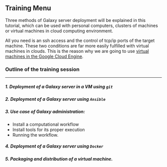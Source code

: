 ## Training Menu

Three methods of Galaxy server deployment will be explained in this tutorial, which can be
used with personal computers, clusters of machines or virtual machines in cloud computing
environment.

All you need is an ssh access and the control of tcp/ip ports of the target machine.
These two conditions are far more easily fulfilled with virtual machines in clouds. This is
the reason why we are going to use
[virtual machines in the Google Cloud Engine](spin_off_VM.md). 

### Outline of the training session
-----

##### 1. Deployment of a Galaxy server in a VM using `git`
##### 2. Deployment of a Galaxy server using `Ansible`
##### 3. Use case of Galaxy administration:
  - Install a computational workflow
  - Install tools for its proper execution
  - Running the workflow.
##### 4. Deployment of a Galaxy server using `Docker`
##### 5. Packaging and distribution of a virtual machine.

